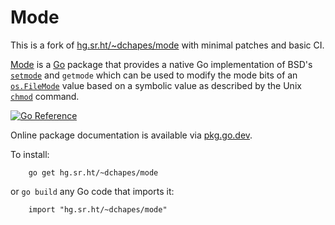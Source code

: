 Mode
========

This is a fork of [hg.sr.ht/~dchapes/mode](https://hg.sr.ht/~dchapes/mode) with minimal patches and basic CI.

[Mode](https://hg.sr.ht/~dchapes/mode)
is a [Go](http://golang.org/) package that provides
a native Go implementation of BSD's
[`setmode`](https://www.freebsd.org/cgi/man.cgi?query=setmode&sektion=3)
and `getmode` which can be used to modify the mode bits of
an [`os.FileMode`](https://golang.org/pkg/os#FileMode) value
based on a symbolic value as described by the
Unix [`chmod`](https://www.freebsd.org/cgi/man.cgi?query=chmod&sektion=1) command.

[![Go Reference](https://pkg.go.dev/badge/hg.sr.ht/~dchapes/mode.svg)](https://pkg.go.dev/hg.sr.ht/~dchapes/mode)

Online package documentation is available via
[pkg.go.dev](https://pkg.go.dev/hg.sr.ht/~dchapes/mode).

To install:

		go get hg.sr.ht/~dchapes/mode

or `go build` any Go code that imports it:

		import "hg.sr.ht/~dchapes/mode"
